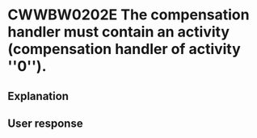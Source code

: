 # CWWBW0202E The compensation handler must contain an activity (compensation handler of activity ''0'').

## Explanation

## User response